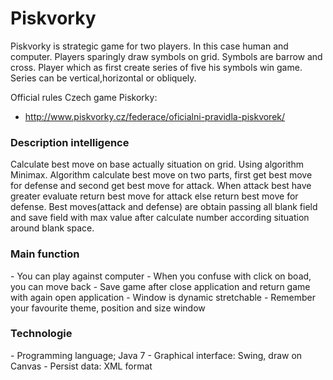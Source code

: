 <h1> Piskvorky </H1>
Piskvorky is strategic game for two players. In this case human and computer. 
Players sparingly draw symbols on grid. Symbols are barrow and cross. 
Player which as first create series of five his symbols win game. Series can
be vertical,horizontal or obliquely.

Official rules Czech game Piskorky:
- http://www.piskvorky.cz/federace/oficialni-pravidla-piskvorek/

<H3> Description intelligence </H3>
Calculate best move on base actually situation on grid.
Using algorithm Minimax. Algorithm calculate best move on
two parts, first get best move for defense and second get best
move for attack. When attack best have greater evaluate return
best move for attack else return best move for defense.
Best moves(attack and defense) are obtain passing all 
blank field and save field with max value after calculate
number according situation around blank space.

<H3>Main function</H3>
- You can play against computer
- When you confuse with click on boad, you can move back
- Save game after close application and return game with again open application
- Window is dynamic stretchable
- Remember your favourite theme, position and size window

<H3>Technologie</H3>
- Programming language; Java 7
- Graphical interface: Swing, draw on Canvas
- Persist data: XML format

